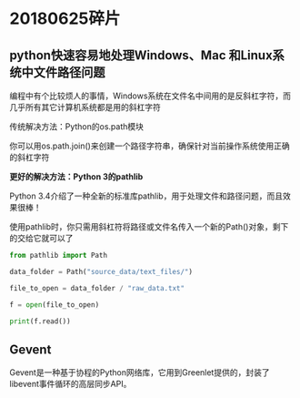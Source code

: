 # 20180625碎片

## python快速容易地处理Windows、Mac 和Linux系统中文件路径问题

编程中有个比较烦人的事情，Windows系统在文件名中间用的是反斜杠字符，而几乎所有其它计算机系统都是用的斜杠字符

传统解决方法：Python的os.path模块

你可以用os.path.join()来创建一个路径字符串，确保针对当前操作系统使用正确的斜杠字符

**更好的解决方法：Python 3的pathlib**

Python 3.4介绍了一种全新的标准库pathlib，用于处理文件和路径问题，而且效果很棒！

使用pathlib时，你只需用斜杠符将路径或文件名传入一个新的Path()对象，剩下的交给它就可以了

```python
from pathlib import Path

data_folder = Path("source_data/text_files/")

file_to_open = data_folder / "raw_data.txt"

f = open(file_to_open)

print(f.read())

```

## Gevent
Gevent是一种基于协程的Python网络库，它用到Greenlet提供的，封装了libevent事件循环的高层同步API。